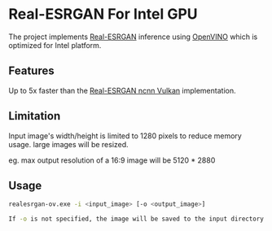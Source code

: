 # Real-ESRGAN For Intel GPU
The project implements [Real-ESRGAN](https://github.com/xinntao/Real-ESRGAN) inference using [OpenVINO](https://github.com/openvinotoolkit/openvino) which is optimized for Intel platform.
## Features
Up to 5x faster than the [Real-ESRGAN ncnn Vulkan](https://github.com/xinntao/Real-ESRGAN-ncnn-vulkan) implementation.
## Limitation
Input image's width/height is limited to 1280 pixels to reduce memory usage. large images will be resized.

eg. max output resolution of a 16:9 image will be 5120 * 2880
## Usage
```bash
realesrgan-ov.exe -i <input_image> [-o <output_image>]

If -o is not specified, the image will be saved to the input directory as {input_image_filename_no_extention}_x4.png
```
